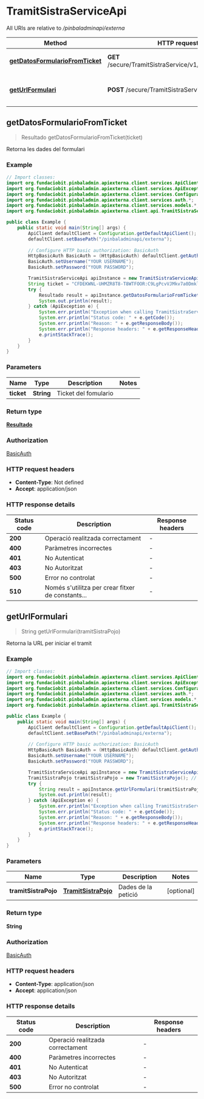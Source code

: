 # TramitSistraServiceApi

All URIs are relative to */pinbaladminapi/externa*

| Method | HTTP request | Description |
|------------- | ------------- | -------------|
| [**getDatosFormularioFromTicket**](TramitSistraServiceApi.md#getDatosFormularioFromTicket) | **GET** /secure/TramitSistraService/v1/resultado/{ticket} | Retorna les dades del formulari |
| [**getUrlFormulari**](TramitSistraServiceApi.md#getUrlFormulari) | **POST** /secure/TramitSistraService/v1/formulario | Retorna la URL per iniciar el tramit |



## getDatosFormularioFromTicket

> Resultado getDatosFormularioFromTicket(ticket)

Retorna les dades del formulari

### Example

```java
// Import classes:
import org.fundaciobit.pinbaladmin.apiexterna.client.services.ApiClient;
import org.fundaciobit.pinbaladmin.apiexterna.client.services.ApiException;
import org.fundaciobit.pinbaladmin.apiexterna.client.services.Configuration;
import org.fundaciobit.pinbaladmin.apiexterna.client.services.auth.*;
import org.fundaciobit.pinbaladmin.apiexterna.client.services.models.*;
import org.fundaciobit.pinbaladmin.apiexterna.client.api.TramitSistraServiceApi;

public class Example {
    public static void main(String[] args) {
        ApiClient defaultClient = Configuration.getDefaultApiClient();
        defaultClient.setBasePath("/pinbaladminapi/externa");
        
        // Configure HTTP basic authorization: BasicAuth
        HttpBasicAuth BasicAuth = (HttpBasicAuth) defaultClient.getAuthentication("BasicAuth");
        BasicAuth.setUsername("YOUR USERNAME");
        BasicAuth.setPassword("YOUR PASSWORD");

        TramitSistraServiceApi apiInstance = new TramitSistraServiceApi(defaultClient);
        String ticket = "CFDEKWNL-UHMZR8T8-T8WTFOOR:C9LgPcvVJMkv7a0DmkliUA=="; // String | Ticket del fomulario
        try {
            Resultado result = apiInstance.getDatosFormularioFromTicket(ticket);
            System.out.println(result);
        } catch (ApiException e) {
            System.err.println("Exception when calling TramitSistraServiceApi#getDatosFormularioFromTicket");
            System.err.println("Status code: " + e.getCode());
            System.err.println("Reason: " + e.getResponseBody());
            System.err.println("Response headers: " + e.getResponseHeaders());
            e.printStackTrace();
        }
    }
}
```

### Parameters


| Name | Type | Description  | Notes |
|------------- | ------------- | ------------- | -------------|
| **ticket** | **String**| Ticket del fomulario | |

### Return type

[**Resultado**](Resultado.md)

### Authorization

[BasicAuth](../README.md#BasicAuth)

### HTTP request headers

- **Content-Type**: Not defined
- **Accept**: application/json


### HTTP response details
| Status code | Description | Response headers |
|-------------|-------------|------------------|
| **200** | Operació realitzada correctament |  -  |
| **400** | Paràmetres incorrectes |  -  |
| **401** | No Autenticat |  -  |
| **403** | No Autoritzat |  -  |
| **500** | Error no controlat |  -  |
| **510** | Només s&#39;utilitza per crear fitxer de constants... |  -  |


## getUrlFormulari

> String getUrlFormulari(tramitSistraPojo)

Retorna la URL per iniciar el tramit

### Example

```java
// Import classes:
import org.fundaciobit.pinbaladmin.apiexterna.client.services.ApiClient;
import org.fundaciobit.pinbaladmin.apiexterna.client.services.ApiException;
import org.fundaciobit.pinbaladmin.apiexterna.client.services.Configuration;
import org.fundaciobit.pinbaladmin.apiexterna.client.services.auth.*;
import org.fundaciobit.pinbaladmin.apiexterna.client.services.models.*;
import org.fundaciobit.pinbaladmin.apiexterna.client.api.TramitSistraServiceApi;

public class Example {
    public static void main(String[] args) {
        ApiClient defaultClient = Configuration.getDefaultApiClient();
        defaultClient.setBasePath("/pinbaladminapi/externa");
        
        // Configure HTTP basic authorization: BasicAuth
        HttpBasicAuth BasicAuth = (HttpBasicAuth) defaultClient.getAuthentication("BasicAuth");
        BasicAuth.setUsername("YOUR USERNAME");
        BasicAuth.setPassword("YOUR PASSWORD");

        TramitSistraServiceApi apiInstance = new TramitSistraServiceApi(defaultClient);
        TramitSistraPojo tramitSistraPojo = new TramitSistraPojo(); // TramitSistraPojo | Dades de la petició
        try {
            String result = apiInstance.getUrlFormulari(tramitSistraPojo);
            System.out.println(result);
        } catch (ApiException e) {
            System.err.println("Exception when calling TramitSistraServiceApi#getUrlFormulari");
            System.err.println("Status code: " + e.getCode());
            System.err.println("Reason: " + e.getResponseBody());
            System.err.println("Response headers: " + e.getResponseHeaders());
            e.printStackTrace();
        }
    }
}
```

### Parameters


| Name | Type | Description  | Notes |
|------------- | ------------- | ------------- | -------------|
| **tramitSistraPojo** | [**TramitSistraPojo**](TramitSistraPojo.md)| Dades de la petició | [optional] |

### Return type

**String**

### Authorization

[BasicAuth](../README.md#BasicAuth)

### HTTP request headers

- **Content-Type**: application/json
- **Accept**: application/json


### HTTP response details
| Status code | Description | Response headers |
|-------------|-------------|------------------|
| **200** | Operació realitzada correctament |  -  |
| **400** | Paràmetres incorrectes |  -  |
| **401** | No Autenticat |  -  |
| **403** | No Autoritzat |  -  |
| **500** | Error no controlat |  -  |

